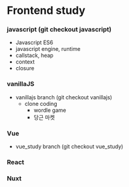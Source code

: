 # Frontend study

### javascript (git checkout javascript)

- Javascript ES6
- javascript engine, runtime
- callstack, heap
- context
- closure

### vanillaJS

- vanillajs branch (git checkout vanillajs)
  - clone coding
    - wordle game
    - 당근 마켓

### Vue

- vue_study branch (git checkout vue_study)

### React

### Nuxt
